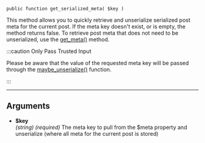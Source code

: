 `public function get_serialized_meta( $key )`

This method allows you to quickly retrieve and unserialize serialized post meta for the current post. If the meta key doesn't exist, or is empty, the method returns false. To retrieve post meta that does not need to be unserialized, use the [get_meta()](/docs/method-layout/methods/get_meta()) method.

:::caution Only Pass Trusted Input

Please be aware that the value of the requested meta key will be passed through the [maybe_unserialize()](https://developer.wordpress.org/reference/functions/maybe_unserialize/) function.

:::

***

## Arguments

- **$key**  
_(string)_ _(required)_ The meta key to pull from the $meta property and unserialize (where all meta for the current post is stored)  
